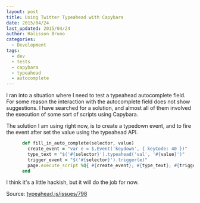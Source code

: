 ```yaml
---
layout: post
title: Using Twitter Typeahead with Capybara
date: 2015/04/24
last_updated: 2015/04/24
author: Halisson Bruno
categories:
  - Development
tags:
  - dev
  - tests
  - capybara
  - typeahead
  - autocomplete
---
```


I ran into a situation where I need to test a typeahead autocomplete field. For some reason the interaction with the
autocomplete field does not show suggestions. I have searched for a solution, and almost all of them involved the
execution of some sort of scripts using Capybara.

The solution I am using right now, is to create a typedown event, and to fire the event after set the value using
the typeahead API.

```ruby
      def fill_in_auto_complete(selector, value)
        create_event = "var e = $.Event('keydown', { keyCode: 40 })"
        type_text = "$('#{selector}').typeahead('val', '#{value}')"
        trigger_event = "$('#{selector}').trigger(e)"
        page.execute_script %Q{ #{create_event}; #{type_text}; #{trigger_event};}
      end
```

I think it's a little hackish, but it will do the job for now.

Source: [typeahead.js/issues/798](https://github.com/twitter/typeahead.js/issues/798)
